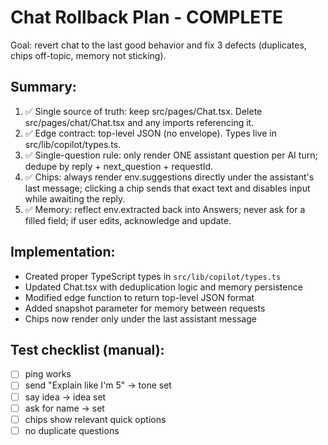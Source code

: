 # Chat Rollback Plan - COMPLETE

Goal: revert chat to the last good behavior and fix 3 defects (duplicates, chips off-topic, memory not sticking).

## Summary:
1. ✅ Single source of truth: keep src/pages/Chat.tsx. Delete src/pages/chat/Chat.tsx and any imports referencing it.
2. ✅ Edge contract: top-level JSON (no envelope). Types live in src/lib/copilot/types.ts.
3. ✅ Single-question rule: only render ONE assistant question per AI turn; dedupe by reply + next_question + requestId.
4. ✅ Chips: always render env.suggestions directly under the assistant's last message; clicking a chip sends that exact text and disables input while awaiting the reply.
5. ✅ Memory: reflect env.extracted back into Answers; never ask for a filled field; if user edits, acknowledge and update.

## Implementation:
- Created proper TypeScript types in `src/lib/copilot/types.ts`
- Updated Chat.tsx with deduplication logic and memory persistence
- Modified edge function to return top-level JSON format
- Added snapshot parameter for memory between requests
- Chips now render only under the last assistant message

## Test checklist (manual): 
- [ ] ping works
- [ ] send "Explain like I'm 5" → tone set
- [ ] say idea → idea set
- [ ] ask for name → set
- [ ] chips show relevant quick options
- [ ] no duplicate questions